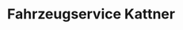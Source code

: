 ---
title: "Fahrzeugservice Kattner"
url: /waldheim/fahrzeugservice-kattner/
shop: Autowerkstatt
---